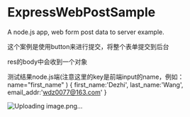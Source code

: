 # ExpressWebPostSample
A node.js app, web form post data to server example.


这个案例是使用button来进行提交，将整个表单提交到后台

res的body中会收到一个对象

测试结果node.js端(注意这里的key是前端input的name，例如：name="first_name" )
{
first_name:'Dezhi',
last_name:'Wang',
email_addr:'wdz0077@163.com'
}

![Uploading image.png…]()

